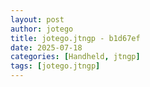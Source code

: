```yaml
---
layout: post
author: jotego
title: jotego.jtngp - b1d67ef
date: 2025-07-18
categories: [Handheld, jtngp]
tags: [jotego.jtngp]
---
```


